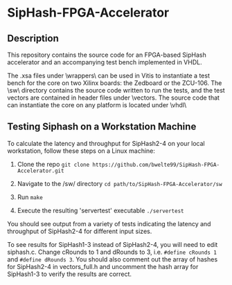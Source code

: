 # SipHash-FPGA-Accelerator
## Description
This repository contains the source code for an FPGA-based SipHash accelerator and an accompanying test bench implemented in VHDL.

The .xsa files under \wrappers\ can be used in Vitis to instantiate a test bench for the core on two Xilinx boards: the Zedboard or the ZCU-106. The \sw\ directory contains the source code written to run the tests, and the test vectors are contained in header files under \vectors\.  The source code that can instantiate the core on any platform is located under \vhdl\

## Testing Siphash on a Workstation Machine
To calculate the latency and throughput for SipHash2-4 on your local workstation, follow these steps on a Linux machine:

1) Clone the repo 
`git clone https://github.com/bwelte99/SipHash-FPGA-Accelerator.git`

2) Navigate to the /sw/ directory
`cd path/to/SipHash-FPGA-Accelerator/sw`

3) Run 
`make`

4) Execute the resulting 'servertest' executable
`./servertest`

You should see output from a variety of tests indicating the latency and throughput of SipHash2-4 for different input sizes.

To see results for SipHash1-3 instead of SipHash2-4, you will need to edit siphash.c.  Change cRounds to 1 and dRounds to 3, i.e. `#define cRounds 1` and `#define dRounds 3`.  You should also comment out the array of hashes for SipHash2-4 in vectors_full.h and uncomment the hash array for SipHash1-3 to verify the results are correct.







